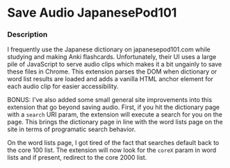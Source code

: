# Save Audio JapanesePod101

### Description
I frequently use the Japanese dictionary on japanesepod101.com while studying and making Anki flashcards. Unfortunately, their UI uses a large pile of JavaScript to serve audio clips which makes it a bit ungainly to save these files in Chrome. This extension parses the DOM when dictionary or word list results are loaded and adds a vanilla HTML anchor element for each audio clip for easier accessibility.

BONUS:
I've also added some small general site improvements into this extension that go beyond saving audio. First, if you hit the dictionary page with a `search` URI param, the extension will execute a search for you on the page. This brings the dictionary page in line with the word lists page on the site in terms of programatic search behavior.

On the word lists page, I got tired of the fact that searches default back to the core 100 list. The extension will now look for the `coreX` param in word lists and if present, redirect to the core 2000 list.
